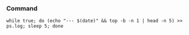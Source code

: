 ### Command
```
while true; do (echo "--- $(date)" && top -b -n 1 | head -n 5) >> ps.log; sleep 5; done
```
